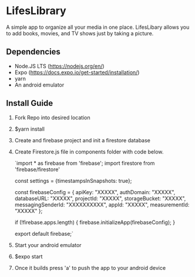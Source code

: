 # LifesLibrary

A simple app to organize all your media in one place. LifesLibary allows you to add books, movies, and TV shows just by taking a picture.

## Dependencies
- Node.JS LTS (https://nodejs.org/en/)
- Expo (https://docs.expo.io/get-started/installation/)
- yarn
- An android emulator

## Install Guide
1. Fork Repo into desired location
2. $yarn install
3. Create and firebase project and init a firestore database
4. Create Firestore.js file in components folder with code below.

    `import * as firebase from 'firebase';
    import firestore from 'firebase/firestore'

    const settings = {timestampsInSnapshots: true};

    const firebaseConfig = {
      apiKey: "XXXXX",
      authDomain: "XXXXX",
      databaseURL: "XXXXX",
      projectId: "XXXXX",
      storageBucket: "XXXXX",
      messagingSenderId: "XXXXXXXXXX",
      appId: "XXXXX",
      measurementId: "XXXXX"
    };

    if (!firebase.apps.length) {
      firebase.initializeApp(firebaseConfig);
    }

    export default firebase;`

5. Start your android emulator
6. $expo start
7. Once it builds press 'a' to push the app to your android device
